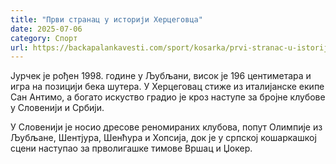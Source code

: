 ```yaml
---
title: "Први странац у историји Херцеговца"
date: 2025-07-06
category: Спорт
url: https://backapalankavesti.com/sport/kosarka/prvi-stranac-u-istoriji-hercegovca/
---
```


Јурчек је рођен 1998. године у Љубљани, висок је 196 центиметара и игра на позицији бека шутера. У Херцеговац стиже из италијанске екипе Сан Антимо, а богато искуство градио је кроз наступе за бројне клубове у Словенији и Србији.

У Словенији је носио дресове реномираних клубова, попут Олимпије из Љубљане, Шентјура, Шенћура и Хопсија, док је у српској кошаркашкој сцени наступао за прволигашке тимове Вршац и Џокер.
